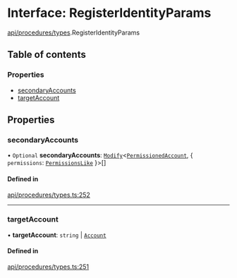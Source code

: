 # Interface: RegisterIdentityParams

[api/procedures/types](../wiki/api.procedures.types).RegisterIdentityParams

## Table of contents

### Properties

- [secondaryAccounts](../wiki/api.procedures.types.RegisterIdentityParams#secondaryaccounts)
- [targetAccount](../wiki/api.procedures.types.RegisterIdentityParams#targetaccount)

## Properties

### secondaryAccounts

• `Optional` **secondaryAccounts**: [`Modify`](../wiki/types.utils#modify)<[`PermissionedAccount`](../wiki/types.PermissionedAccount), { `permissions`: [`PermissionsLike`](../wiki/types#permissionslike)  }\>[]

#### Defined in

[api/procedures/types.ts:252](https://github.com/PolymathNetwork/polymesh-sdk/blob/49113a20/src/api/procedures/types.ts#L252)

___

### targetAccount

• **targetAccount**: `string` \| [`Account`](../wiki/api.entities.Account.Account)

#### Defined in

[api/procedures/types.ts:251](https://github.com/PolymathNetwork/polymesh-sdk/blob/49113a20/src/api/procedures/types.ts#L251)
